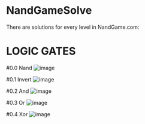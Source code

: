 # NandGameSolve

There are solutions for every level in NandGame.com:

# LOGIC GATES
#0.0 Nand
![image](https://user-images.githubusercontent.com/116679403/213937688-8a618467-135c-4fd1-a305-37ce39449746.png)

#0.1 Invert
![image](https://user-images.githubusercontent.com/116679403/213937594-442c67a2-3e47-4924-9faa-564e3bed3d18.png)

#0.2 And
![image](https://user-images.githubusercontent.com/116679403/213937700-ddb518a5-ed71-4cdd-bcb0-0375ac4591ba.png)

#0.3 Or
![image](https://user-images.githubusercontent.com/116679403/213937630-54c86474-6331-4231-8a0e-12231b835678.png)

#0.4 Xor
![image](https://user-images.githubusercontent.com/116679403/213937639-df4e8a03-bef7-42c5-8e43-d349448efb0a.png)

